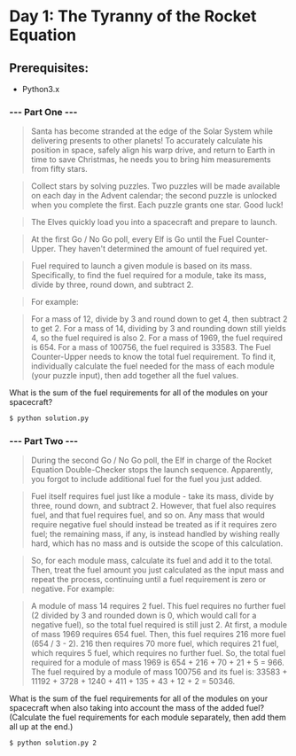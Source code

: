 # Day 1: The Tyranny of the Rocket Equation

## Prerequisites:
*	Python3.x

### --- Part One ---
> Santa has become stranded at the edge of the Solar System while delivering presents to other planets! To accurately calculate his position in space, safely align his warp drive, and return to Earth in time to save Christmas, he needs you to bring him measurements from fifty stars.

> Collect stars by solving puzzles. Two puzzles will be made available on each day in the Advent calendar; the second puzzle is unlocked when you complete the first. Each puzzle grants one star. Good luck!

> The Elves quickly load you into a spacecraft and prepare to launch.

> At the first Go / No Go poll, every Elf is Go until the Fuel Counter-Upper. They haven't determined the amount of fuel required yet.

> Fuel required to launch a given module is based on its mass. Specifically, to find the fuel required for a module, take its mass, divide by three, round down, and subtract 2.

> For example:

> For a mass of 12, divide by 3 and round down to get 4, then subtract 2 to get 2.
For a mass of 14, dividing by 3 and rounding down still yields 4, so the fuel required is also 2.
For a mass of 1969, the fuel required is 654.
For a mass of 100756, the fuel required is 33583.
The Fuel Counter-Upper needs to know the total fuel requirement. To find it, individually calculate the fuel needed for the mass of each module (your puzzle input), then add together all the fuel values.

What is the sum of the fuel requirements for all of the modules on your spacecraft?
```sh
$ python solution.py
```

### --- Part Two ---
> During the second Go / No Go poll, the Elf in charge of the Rocket Equation Double-Checker stops the launch sequence. Apparently, you forgot to include additional fuel for the fuel you just added.

> Fuel itself requires fuel just like a module - take its mass, divide by three, round down, and subtract 2. However, that fuel also requires fuel, and that fuel requires fuel, and so on. Any mass that would require negative fuel should instead be treated as if it requires zero fuel; the remaining mass, if any, is instead handled by wishing really hard, which has no mass and is outside the scope of this calculation.

> So, for each module mass, calculate its fuel and add it to the total. Then, treat the fuel amount you just calculated as the input mass and repeat the process, continuing until a fuel requirement is zero or negative. For example:

> A module of mass 14 requires 2 fuel. This fuel requires no further fuel (2 divided by 3 and rounded down is 0, which would call for a negative fuel), so the total fuel required is still just 2.
At first, a module of mass 1969 requires 654 fuel. Then, this fuel requires 216 more fuel (654 / 3 - 2). 216 then requires 70 more fuel, which requires 21 fuel, which requires 5 fuel, which requires no further fuel. So, the total fuel required for a module of mass 1969 is 654 + 216 + 70 + 21 + 5 = 966.
The fuel required by a module of mass 100756 and its fuel is: 33583 + 11192 + 3728 + 1240 + 411 + 135 + 43 + 12 + 2 = 50346.

What is the sum of the fuel requirements for all of the modules on your spacecraft when also taking into account the mass of the added fuel? (Calculate the fuel requirements for each module separately, then add them all up at the end.)
```sh
$ python solution.py 2
```
